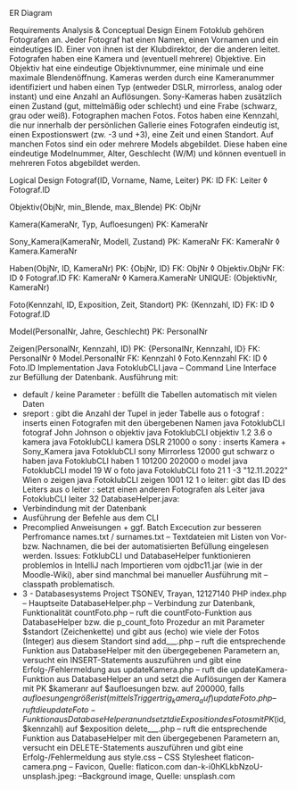 ﻿ER Diagram


Requirements Analysis & Conceptual Design
Einem Fotoklub gehören Fotografen an. Jeder Fotograf hat einen Namen, einen Vornamen und ein eindeutiges ID. Einer von ihnen ist der Klubdirektor, der die anderen leitet. Fotografen haben eine Kamera und (eventuell mehrere) Objektive. Ein Objektiv hat eine eindeutige Objektivnummer, eine minimale und eine maximale Blendenöffnung. Kameras werden durch eine Kameranummer identifiziert und haben einen Typ (entweder DSLR, mirrorless, analog oder instant) und eine Anzahl an Auflösungen. Sony-Kameras haben zusätzlich einen Zustand (gut, mittelmäßig oder schlecht) und eine Frabe (schwarz, grau oder weiß). Fotographen machen Fotos. Fotos haben eine Kennzahl, die nur innerhalb der persönlichen Gallerie eines Fotografen eindeutig ist, einen Expostionswert (zw. -3 und +3), eine Zeit und einen Standort. Auf manchen Fotos sind ein oder mehrere Models abgebildet. Diese haben eine eindeutige Modelnummer, Alter, Geschlecht (W/M) und können eventuell in mehreren Fotos abgebildet werden.


Logical Design
Fotograf(ID, Vorname, Name, Leiter)
PK: ID
FK: Leiter ◊ Fotograf.ID

Objektiv(ObjNr, min_Blende, max_Blende)
PK: ObjNr

Kamera(KameraNr, Typ, Aufloesungen)
PK: KameraNr

Sony_Kamera(KameraNr, Modell, Zustand)
PK: KameraNr
FK: KameraNr ◊ Kamera.KameraNr

Haben(ObjNr, ID, KameraNr)
PK: {ObjNr, ID}
FK: ObjNr ◊ Objektiv.ObjNr
FK: ID ◊ Fotograf.ID
FK: KameraNr ◊ Kamera.KameraNr
UNIQUE: (ObjektivNr, KameraNr)

Foto(Kennzahl, ID, Exposition, Zeit, Standort)
PK: {Kennzahl, ID}
FK: ID ◊ Fotograf.ID

Model(PersonalNr, Jahre, Geschlecht)
PK: PersonalNr

Zeigen(PersonalNr, Kennzahl, ID)
PK: {PersonalNr, Kennzahl, ID}
FK: PersonalNr ◊ Model.PersonalNr
FK: Kennzahl ◊ Foto.Kennzahl
FK: ID ◊ Foto.ID
 Implementation
Java
FotoklubCLI.java – Command Line Interface zur Befüllung der Datenbank. Ausführung mit:
 - default / keine Parameter : befüllt die Tabellen automatisch mit vielen Daten
- sreport : gibt die Anzahl der Tupel in jeder Tabelle aus
o
 fotograf <vorame> <nachname> : inserts einen Fotografen mit den übergebenen Namen
java FotoklubCLI fotograf John Johnson
o
 objektiv <minBlende> <maxBlende>
java FotoklubCLI objektiv 1.2 3.6
o
 kamera <typ> <aufloesungen>
java FotoklubCLI kamera DSLR 21000
o
 sony <typ> <aufloesungen> <zustand> <farbe>: inserts Kamera + Sony_Kamera
java FotoklubCLI sony Mirrorless 12000 gut schwarz
o
 haben <id> <kameranr> <objektivnr>
java FotoklubCLI haben 1 101200 202000
o
 model <alter> <geschlecht>
java FotoklubCLI model 19 W
o
 foto <kennzahl> <id> <exp> <zeit> <standort>
java FotoklubCLI foto 21 1 -3 "12.11.2022" Wien
o
 zeigen <modelnr> <kennzahl> <id>
java FotoklubCLI zeigen 1001 12 1
o
 leiter: gibt das ID des Leiters aus
o
 leiter <ID>: setzt einen anderen Fotografen als Leiter
java FotoklubCLI leiter 32
DatabaseHelper.java:
- Verbindindung mit der Datenbank
- Ausführung der Befehle aus dem CLI
- Precomplied Anweisungen + ggf. Batch Excecution zur besseren Perfromance
names.txt / surnames.txt – Textdateien mit Listen von Vor- bzw. Nachnamen, die bei der
automatisierten Befüllung eingelesen werden.
Issues: FotklubCLI und DatabaseHelper funktionieren problemlos in IntelliJ nach Importieren vom
ojdbc11.jar (wie in der Moodle-Wiki), aber sind manchmal bei manueller Ausführung mit –classpath
problematisch.
- 3 -
Databasesystems Project
TSONEV, Trayan, 12127140
PHP
index.php – Hauptseite
DatabaseHelper.php – Verbindung zur Datenbank, Funktionalität
countFoto.php – ruft die countFoto-Funktion aus DatabaseHelper bzw. die p_count_foto
Prozedur an mit Parameter $standort (Zeichenkette) und gibt aus (echo) wie viele der Fotos
(Integer) aus diesem Standort sind
add___.php – ruft die entsprechende Funktion aus DatabaseHelper mit den übergegebenen
Parametern an, versucht ein INSERT-Statements auszuführen und gibt eine Erfolg-/Fehlermeldung
aus
updateKamera.php – ruft die updateKamera-Funktion aus DatabaseHelper an und setzt die
Auflösungen der Kamera mit PK $kameranr auf $aufloesungen bzw. auf 200000, falls
$aufloesungen größer ist (mittels Trigger trig_kamera_auf)
updateFoto.php – ruft die updateFoto-Funktion aus DatabaseHelper an und setzt die Exposition des
Fotos mit PK ($id, $kennzahl) auf $exposition
delete___.php – ruft die entsprechende Funktion aus DatabaseHelper mit den übergegebenen
Parametern an, versucht ein DELETE-Statements auszuführen und gibt eine Erfolg-/Fehlermeldung
aus
style.css – CSS Stylesheet
flaticon-camera.png – Favicon, Quelle: flaticon.com
dan-k-i0hKLkbNzoU-unsplash.jpeg: –Background image, Quelle: unsplash.com
